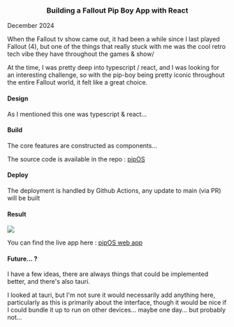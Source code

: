 <h3 align="center">Building a Fallout Pip Boy App with React</h3>

December 2024

When the Fallout tv show came out, it had been a while since I last played Fallout (4), 
but one of the things that really stuck with me was the cool retro tech vibe they have throughout the games & show/

At the time, I was pretty deep into typescript / react, and I was looking for an interesting challenge, 
so with the pip-boy being pretty iconic throughout the entire Fallout world, it felt like a great choice.

#### Design

As I mentioned this one was typescript & react...

#### Build

The core features are constructed as components...

The source code is available in the repo : [pipOS](https://github.com/DNYFZR/pipOS)

#### Deploy

The deployment is handled by Github Actions, any update to main (via PR) will be built

#### Result

<img src="/feeds/images/pipOS-app.png">

You can find the live app here : [pipOS web app](https://dnyfzr.github.io/pipOS/)

#### Future... ?

I have a few ideas, there are always things that could be implemented better, and there's also tauri.

I looked at tauri, but I'm not sure it would necessarily add anything here, particularly as this is primarily about the interface,
though it would be nice if I could bundle it up to run on other devices... maybe one day... but probably not...

